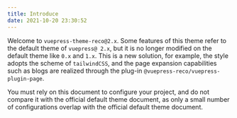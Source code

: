 ```yaml
---
title: Introduce
date: 2021-10-20 23:30:52
---
```


Welcome to `vuepress-theme-reco@2.x`. Some features of this theme refer to the default theme of `vuepress@ 2.x`, but it is no longer modified on the default theme like `0.x` and `1.x`. This is a new solution, for example, the style adopts the scheme of `tailwindCSS`, and the page expansion capabilities such as blogs are realized through the plug-in `@vuepress-reco/vuepress-plugin-page`.

You must rely on this document to configure your project, and do not compare it with the official default theme document, as only a small number of configurations overlap with the official default theme document.
